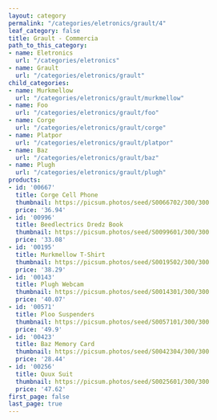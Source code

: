 ```yaml
---
layout: category
permalink: "/categories/eletronics/grault/4"
leaf_category: false
title: Grault - Commercia
path_to_this_category:
- name: Eletronics
  url: "/categories/eletronics"
- name: Grault
  url: "/categories/eletronics/grault"
child_categories:
- name: Murkmellow
  url: "/categories/eletronics/grault/murkmellow"
- name: Foo
  url: "/categories/eletronics/grault/foo"
- name: Corge
  url: "/categories/eletronics/grault/corge"
- name: Platpor
  url: "/categories/eletronics/grault/platpor"
- name: Baz
  url: "/categories/eletronics/grault/baz"
- name: Plugh
  url: "/categories/eletronics/grault/plugh"
products:
- id: '00667'
  title: Corge Cell Phone
  thumbnail: https://picsum.photos/seed/S0066702/300/300
  price: '36.94'
- id: '00996'
  title: Beedlectrics Dredz Book
  thumbnail: https://picsum.photos/seed/S0099601/300/300
  price: '33.08'
- id: '00195'
  title: Murkmellow T-Shirt
  thumbnail: https://picsum.photos/seed/S0019502/300/300
  price: '38.29'
- id: '00143'
  title: Plugh Webcam
  thumbnail: https://picsum.photos/seed/S0014301/300/300
  price: '40.07'
- id: '00571'
  title: Ploo Suspenders
  thumbnail: https://picsum.photos/seed/S0057101/300/300
  price: '49.9'
- id: '00423'
  title: Baz Memory Card
  thumbnail: https://picsum.photos/seed/S0042304/300/300
  price: '28.44'
- id: '00256'
  title: Quux Suit
  thumbnail: https://picsum.photos/seed/S0025601/300/300
  price: '47.62'
first_page: false
last_page: true
---
```

